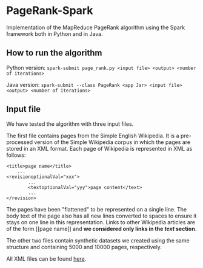 # PageRank-Spark
Implementation of the MapReduce PageRank algorithm using the Spark framework both in Python and in Java.
 
## How to run the algorithm
Python version: `spark-submit page_rank.py <input file> <output> <number of iterations>`

Java version: `spark-submit --class PageRank <app Jar> <input file> <output> <number of iterations>`

## Input file
We have tested the algorithm with three input files. 

The first file contains pages from the Simple English Wikipedia. It is a pre-processed version of the Simple Wikipedia corpus in which the pages are stored in an XML format. Each page of Wikipedia is represented in XML as follows:

    <title>page name</title>
        ...
    <revisionoptionalVal="xxx">
            ...
            <textoptionalVal="yyy">page content</text>
            ...
    </revision>

The pages have been "flattened" to be represented on a single line. The body text of the page also has all new lines converted to spaces to ensure it stays on one line in this representation. Links to other Wikipedia articles are of the form [[page name]] and **we considered only links in the _text_ section**.

The other two files contain synthetic datasets we created using the same structure and containing 5000 and 10000 pages, respectively.

All XML files can be found [here](datasets/).
